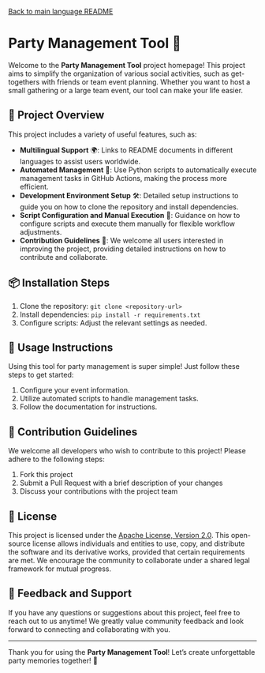 [Back to main language README](README.md)

# Party Management Tool 🎉

Welcome to the **Party Management Tool** project homepage! This project aims to simplify the organization of various social activities, such as get-togethers with friends or team event planning. Whether you want to host a small gathering or a large team event, our tool can make your life easier.

## 📃 Project Overview

This project includes a variety of useful features, such as:

- **Multilingual Support** 🌍: Links to README documents in different languages to assist users worldwide.
- **Automated Management** 🤖: Use Python scripts to automatically execute management tasks in GitHub Actions, making the process more efficient.
- **Development Environment Setup** 🛠️: Detailed setup instructions to guide you on how to clone the repository and install dependencies.
- **Script Configuration and Manual Execution** 📝: Guidance on how to configure scripts and execute them manually for flexible workflow adjustments.
- **Contribution Guidelines** 🤝: We welcome all users interested in improving the project, providing detailed instructions on how to contribute and collaborate.

## 📦 Installation Steps

1. Clone the repository: `git clone <repository-url>`
2. Install dependencies: `pip install -r requirements.txt`
3. Configure scripts: Adjust the relevant settings as needed.

## 🚀 Usage Instructions

Using this tool for party management is super simple! Just follow these steps to get started:

1. Configure your event information.
2. Utilize automated scripts to handle management tasks.
3. Follow the documentation for instructions.

## 🤝 Contribution Guidelines

We welcome all developers who wish to contribute to this project! Please adhere to the following steps:

1. Fork this project
2. Submit a Pull Request with a brief description of your changes
3. Discuss your contributions with the project team

## 📝 License

This project is licensed under the [Apache License, Version 2.0](LICENSE). This open-source license allows individuals and entities to use, copy, and distribute the software and its derivative works, provided that certain requirements are met. We encourage the community to collaborate under a shared legal framework for mutual progress.

## 💬 Feedback and Support

If you have any questions or suggestions about this project, feel free to reach out to us anytime! We greatly value community feedback and look forward to connecting and collaborating with you.

---

Thank you for using the **Party Management Tool**! Let’s create unforgettable party memories together! 🎊